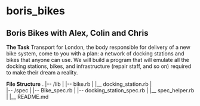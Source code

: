 # boris_bikes #
## Boris Bikes with Alex, Colin and Chris ##

**The Task**
Transport for London, the body responsible for delivery of a new bike system, come to you with a plan: a network of docking stations and bikes that anyone can use. We will build a program that will emulate all the docking stations, bikes, and infrastructure (repair staff, and so on) required to make their dream a reality.

**File Structure**
.
|-- /lib
|      |-- bike.rb
|      |__ docking_station.rb
|      
|-- /spec
|      |-- Bike_spec.rb
|      |-- docking_station_spec.rb
|      |__ spec_helper.rb
|
|__ README.md
